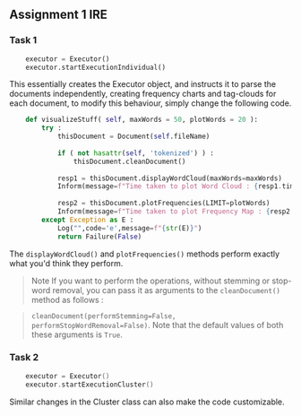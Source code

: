## Assignment 1 IRE

### Task 1

```python
    executor = Executor()
    executor.startExecutionIndividual()
```
This essentially creates the Executor object, and instructs it to parse the documents independently, creating frequency charts and tag-clouds for each document, to modify this behaviour, simply change the following code.

```python
    def visualizeStuff( self, maxWords = 50, plotWords = 20 ):
        try :
            thisDocument = Document(self.fileName)
            
            if ( not hasattr(self, 'tokenized') ) :
                thisDocument.cleanDocument()
            
            resp1 = thisDocument.displayWordCloud(maxWords=maxWords)
            Inform(message=f"Time taken to plot Word Cloud : {resp1.time}")
            
            resp2 = thisDocument.plotFrequencies(LIMIT=plotWords)
            Inform(message=f"Time taken to plot Frequency Map : {resp2.time}")
        except Exception as E :
            Log("",code='e',message=f"{str(E)}")
            return Failure(False)
```

The `displayWordCloud()` and `plotFrequencies()` methods perform exactly what you'd think they perform.


> Note If you want to perform the operations, without stemming or stop-word removal, you can pass it as arguments to the `cleanDocument()` method as follows :

> `cleanDocument(performStemming=False, performStopWordRemoval=False)`. Note that the default values of both these arguments is `True`.

### Task 2 

```cpp
    executor = Executor()
    executor.startExecutionCluster()
```

Similar changes in the Cluster class can also make the code customizable.
